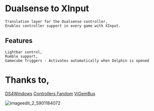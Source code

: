 # Dualsense to XInput


    Translation layer for the Dualsense controller,
    Enables controller support in every game with XInput.

## Features


    Lightbar control,
    Rumble support,
    Gamecube Triggers - Activates automatically when Dolphin is opened



# Thanks to,

[DS4Windows](https://github.com/Ryochan7/DS4Windows)
[Controllers Fandom](https://controllers.fandom.com/wiki/Sony_DualSense)
[ViGemBus](https://github.com/nefarius/ViGEmBus)

    
![imageedit_2_5901184072](https://github.com/Denellyne/DualSenseToXInput/assets/56112881/cdc5cd29-2a96-4e4b-afaf-6bf4f5e66a9d)
